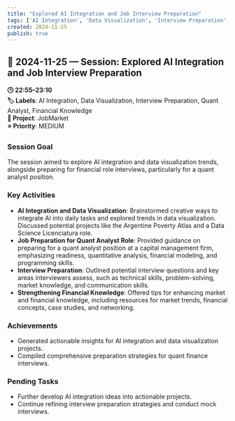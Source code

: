 ```yaml
---
title: "Explored AI Integration and Job Interview Preparation"
tags: ['AI Integration', 'Data Visualization', 'Interview Preparation', 'Quant Analyst', 'Financial Knowledge']
created: 2024-11-25
publish: true
---
```


## 📅 2024-11-25 — Session: Explored AI Integration and Job Interview Preparation

**🕒 22:55–23:10**  
**🏷️ Labels**: AI Integration, Data Visualization, Interview Preparation, Quant Analyst, Financial Knowledge  
**📂 Project**: JobMarket  
**⭐ Priority**: MEDIUM  


### Session Goal
The session aimed to explore AI integration and data visualization trends, alongside preparing for financial role interviews, particularly for a quant analyst position.

### Key Activities
- **AI Integration and Data Visualization**: Brainstormed creative ways to integrate AI into daily tasks and explored trends in data visualization. Discussed potential projects like the Argentine Poverty Atlas and a Data Science Licenciatura role.
- **Job Preparation for Quant Analyst Role**: Provided guidance on preparing for a quant analyst position at a capital management firm, emphasizing readiness, quantitative analysis, financial modeling, and programming skills.
- **Interview Preparation**: Outlined potential interview questions and key areas interviewers assess, such as technical skills, problem-solving, market knowledge, and communication skills.
- **Strengthening Financial Knowledge**: Offered tips for enhancing market and financial knowledge, including resources for market trends, financial concepts, case studies, and networking.

### Achievements
- Generated actionable insights for AI integration and data visualization projects.
- Compiled comprehensive preparation strategies for quant finance interviews.

### Pending Tasks
- Further develop AI integration ideas into actionable projects.
- Continue refining interview preparation strategies and conduct mock interviews.
